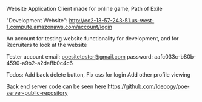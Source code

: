 Website Application Client made for online game, Path of Exile


"Development Website": http://ec2-13-57-243-51.us-west-1.compute.amazonaws.com/account/login

An account for testing website functionality for development, and for Recruiters to look at the website

Tester account
email: poesitetester@gmail.com
password: aafc033c-b80b-4590-a9b2-a2daffb0c4c6

Todos:
Add back delete button,
Fix css for login
Add other profile viewing

Back end server code can be seen here
https://github.com/Ideoogy/poe-server-public-repository
